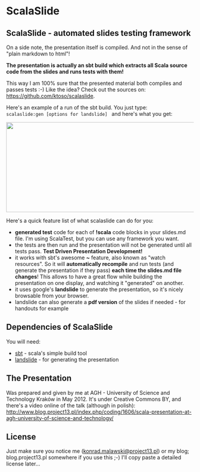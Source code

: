 ScalaSlide
==========

<h2>ScalaSlide - automated slides testing framework</h2>
On a side note, the presentation itself is compiled. And not in the sense of "plain markdown to html"!

<strong>The presentation is actually an sbt build which extracts all Scala source code from the slides and runs tests with them!</strong>

This way I am 100% sure that the presented material both compiles and passes tests :-) Like the idea? Check out the sources on: <a href="https://github.com/ktoso/scalaslide">https://github.com/ktoso/scalaslide</a>.

Here's an example of a run of the sbt build. You just type:
<code>
scalaslide:gen [options for landslide]
</code>
and here's what you get:

<a href="http://www.blog.project13.pl/wp-content/uploads/2012/06/scalaslide.png"><img class="aligncenter size-full wp-image-1620" title="scalaslide" src="http://www.blog.project13.pl/wp-content/uploads/2012/06/scalaslide.png" alt="" width="597" height="241" /></a>

Here's a quick feature list of what scalaslide can do for you:
<ul>
  <li><strong>generated test</strong> code for each of <strong>!scala</strong> code blocks in your slides.md file. I'm using ScalaTest, but you can use any framework you want.</li>
  <li>the tests are then run and the presentation will not be generated until all tests pass. <strong>Test Driven Presentation Development!</strong></li>
  <li>it works with sbt's awesome <strong>~</strong> feature, also known as "watch resources". So it will <strong>automatically recompile</strong> and run tests (and generate the presentation if they pass) <strong>each time the slides.md file changes</strong>! This allows to have a great flow while building the presentation on one display, and watching it "generated" on another.</li>
  <li>it uses google's <strong>landslide</strong> to generate the presentation, so it's nicely browsable from your browser.</li>
  <li>landslide can also generate a <strong>pdf version</strong> of the slides if needed - for handouts for example</li>
</ul>

Dependencies of ScalaSlide
--------------------------
You will need: 

* [sbt](https://github.com/harrah/xsbt) - scala's simple build tool
* [landslide](https://github.com/adamzap/landslide) - for generating the presentation

The Presentation
----------------
Was prepared and given by me at AGH - University of Science and Technology Kraków in May 2012.
It's under Creative Commons BY, and there's a video online of the talk (although in polish): http://www.blog.project13.pl/index.php/coding/1606/scala-presentation-at-agh-university-of-science-and-technology/

License
-------
Just make sure you notice me (konrad.malawski@project13.pl) or my blog; blog.project13.pl somewhere if you use this ;-)
I'll copy paste a detailed license later...
